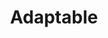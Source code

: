 ---
title: Adaptable
definition: ''
sources: 
- sourceurl: https://citeseerx.ist.psu.edu/document?repid=rep1&type=pdf&doi=c942f84f37c0b2b548e5e189c267e066701fc285
perspectives:
- meaning: adaptable refers to systems that adapt, or make customizations for users, with user input. Unlike with solely-adaptive systems, the user is able to make changes to the system. Adaptability is one of two types of personalization on the spectrum of adaptation, along with adaptivity.
role: user interface designer
---